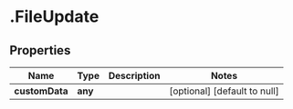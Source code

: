 # .FileUpdate

## Properties
Name | Type | Description | Notes
------------ | ------------- | ------------- | -------------
**customData** | **any** |  | [optional] [default to null]


